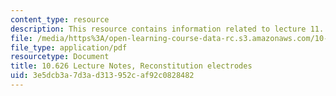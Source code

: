 ```yaml
---
content_type: resource
description: This resource contains information related to lecture 11.
file: /media/https%3A/open-learning-course-data-rc.s3.amazonaws.com/10-626-electrochemical-energy-systems-spring-2014/3e5dcb3a7d3ad313952caf92c0828482_MIT10_626S14_S11lec11.pdf
file_type: application/pdf
resourcetype: Document
title: 10.626 Lecture Notes, Reconstitution electrodes
uid: 3e5dcb3a-7d3a-d313-952c-af92c0828482
---
```

